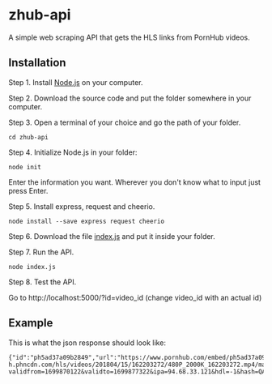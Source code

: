 # zhub-api
A simple web scraping API that gets the HLS links from PornHub videos.

## Installation

Step 1. Install [Node.js](nodejs.org) on your computer.

Step 2. Download the source code and put the folder somewhere in your computer.

Step 3. Open a terminal of your choice and go the path of your folder.

```
cd zhub-api
```

Step 4. Initialize Node.js in your folder:

```
node init
```
Enter the information you want. Wherever you don't know what to input just press Enter.

Step 5. Install express, request and cheerio.

```
node install --save express request cheerio
```

Step 6. Download the file [index.js](https://github.com/ZisisPolychronidis/zhub-api/blob/dae6cab7b8260f9b4aed586442e5a7632d5710cd/index.js) and put it inside your folder.

Step 7. Run the API.

```
node index.js
```

Step 8. Test the API.

Go to http://localhost:5000/?id=video_id (change video_id with an actual id)

## Example
This is what the json response should look like:

```
{"id":"ph5ad37a09b2849","url":"https://www.pornhub.com/embed/ph5ad37a09b2849","hls":"https://ee-h.phncdn.com/hls/videos/201804/15/162203272/480P_2000K_162203272.mp4/master.m3u8?validfrom=1699870122&validto=1699877322&ipa=94.68.33.121&hdl=-1&hash=QAVWaiZrmHSbv57B0XBE4szj4PE%3D"}
```
